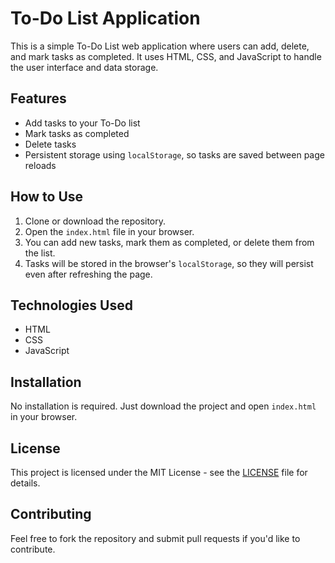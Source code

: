# To-Do List Application

This is a simple To-Do List web application where users can add, delete, and mark tasks as completed. It uses HTML, CSS, and JavaScript to handle the user interface and data storage.

## Features
- Add tasks to your To-Do list
- Mark tasks as completed
- Delete tasks
- Persistent storage using `localStorage`, so tasks are saved between page reloads

## How to Use
1. Clone or download the repository.
2. Open the `index.html` file in your browser.
3. You can add new tasks, mark them as completed, or delete them from the list.
4. Tasks will be stored in the browser's `localStorage`, so they will persist even after refreshing the page.

## Technologies Used
- HTML
- CSS
- JavaScript

## Installation
No installation is required. Just download the project and open `index.html` in your browser.

## License
This project is licensed under the MIT License - see the [LICENSE](LICENSE) file for details.

## Contributing
Feel free to fork the repository and submit pull requests if you'd like to contribute.

